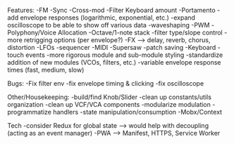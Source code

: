 Features:
-FM
-Sync
-Cross-mod
-Filter Keyboard amount
-Portamento
-add envelope responses (logarithmic, exponential, etc.)
-expand oscilloscope to be able to show off various data
-waveshaping
-PWM
-Polyphony/Voice Allocation
-Octave/1-note stack
-filter type/slope control
-more retrigging options (per envelope?)
-FX --> delay, reverb, chorus, distortion
-LFOs
-sequencer
-MIDI
-Supersaw
-patch saving
-Keyboard
    -touch events
-more rigorous module and sub-module styling
-standardize addition of new modules (VCOs, filters, etc.)
-variable envelope response times (fast, medium, slow)

Bugs:
-Fix filter env
-fix envelope timing & clicking
-fix oscilloscope

Other/Housekeeping:
-build/find Knob/Slider
-clean up constants/utils organization
-clean up VCF/VCA components
    -modularize modulation
    -programmatize handlers
    -state manipulation/consumption
        -Mobx/Context

Tech
-consider Redux for global state --> would help with decoupling (acting as an event manager)
-PWA --> Manifest, HTTPS, Service Worker